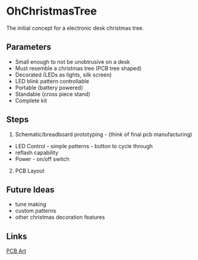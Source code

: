 # OhChristmasTree
The initial concept for a electronic desk christmas tree.

## Parameters

* Small enough to not be unobtrusive on a desk
* Must resemble a christmas tree (PCB tree shaped)
* Decorated (LEDs as lights, silk screen)
* LED blink pattern controllable
* Portable (battery powered)
* Standable (cross piece stand)
* Complete kit

## Steps
1. Schematic/breadboard prototyping - (think of final pcb manufacturing)
* LED Control - simple patterns - button to cycle through
* reflash capability
* Power - on/off switch
2. PCB Layout

## Future Ideas
* tune making
* custom patterns
* other christmas decoration features

## Links 
[PCB Art](https://medium.com/@urish/a-practical-guide-to-designing-pcb-art-b5aa22926a5c)
